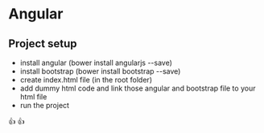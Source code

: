 # Angular 

## Project setup 

* install angular (bower install angularjs --save)
* install bootstrap (bower install bootstrap --save)
* create index.html file (in the root folder)
* add dummy html code and link those angular and bootstrap file to your html file 
* run the project 

:thumbsup: :thumbsup:


